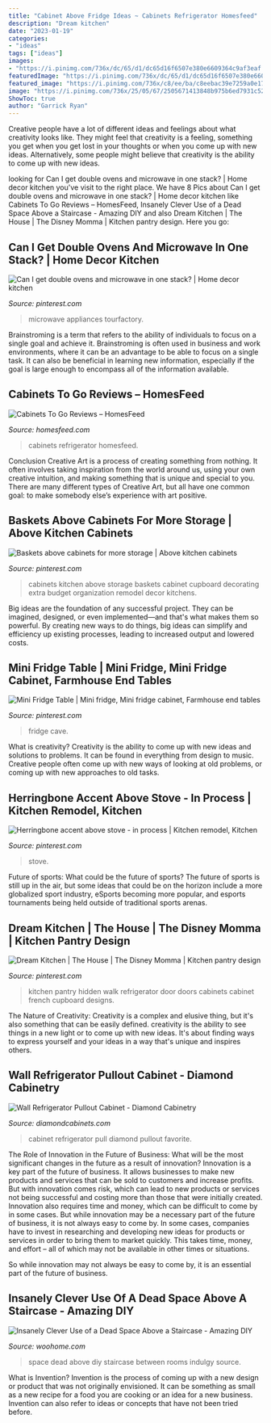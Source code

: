 ```yaml
---
title: "Cabinet Above Fridge Ideas ~ Cabinets Refrigerator Homesfeed"
description: "Dream kitchen"
date: "2023-01-19"
categories:
- "ideas"
tags: ["ideas"]
images:
- "https://i.pinimg.com/736x/dc/65/d1/dc65d16f6507e380e6609364c9af3eaf.jpg"
featuredImage: "https://i.pinimg.com/736x/dc/65/d1/dc65d16f6507e380e6609364c9af3eaf.jpg"
featured_image: "https://i.pinimg.com/736x/c8/ee/ba/c8eebac39e7259a0e175e0206ac4fa25.jpg"
image: "https://i.pinimg.com/736x/25/05/67/2505671413848b975b6ed7931c52aece--above-cabinets-kitchen-cabinets.jpg"
ShowToc: true
author: "Garrick Ryan"
---
```



Creative people have a lot of different ideas and feelings about what creativity looks like. They might feel that creativity is a feeling, something you get when you get lost in your thoughts or when you come up with new ideas. Alternatively, some people might believe that creativity is the ability to come up with new ideas.

	

		
looking for Can I get double ovens and microwave in one stack? | Home decor kitchen you've visit to the right place. We have 8 Pics about Can I get double ovens and microwave in one stack? | Home decor kitchen like Cabinets To Go Reviews – HomesFeed, Insanely Clever Use of a Dead Space Above a Staircase - Amazing DIY and also Dream Kitchen | The House | The Disney Momma | Kitchen pantry design. Here you go:
		
    
## Can I Get Double Ovens And Microwave In One Stack? | Home Decor Kitchen

<img loading=lazy src="https://i.pinimg.com/736x/b4/24/62/b4246234fe0197a486ad3543c4720d44.jpg" onerror="this.onerror=null;this.src='https://tse2.mm.bing.net/th?id=OIP.YkFa1WGCl9e7fochEZcQnwHaLl&amp;pid=15.1';" alt="Can I get double ovens and microwave in one stack? | Home decor kitchen">

_Source: pinterest.com_

>microwave appliances tourfactory. 

	

Brainstroming is a term that refers to the ability of individuals to focus on a single goal and achieve it. Brainstroming is often used in business and work environments, where it can be an advantage to be able to focus on a single task. It can also be beneficial in learning new information, especially if the goal is large enough to encompass all of the information available.

    
## Cabinets To Go Reviews – HomesFeed

<img loading=lazy src="https://homesfeed.com/wp-content/uploads/2015/11/Refrigerator-On-Cabinets-To-Go-Reviews-Set.jpg" onerror="this.onerror=null;this.src='https://tse1.mm.bing.net/th?id=OIP.3g3BTCuZUwNLJaptkQdo0AHaJ4&amp;pid=15.1';" alt="Cabinets To Go Reviews – HomesFeed">

_Source: homesfeed.com_

>cabinets refrigerator homesfeed. 

	

Conclusion
Creative Art is a process of creating something from nothing. It often involves taking inspiration from the world around us, using your own creative intuition, and making something that is unique and special to you. There are many different types of Creative Art, but all have one common goal: to make somebody else’s experience with art positive.

    
## Baskets Above Cabinets For More Storage | Above Kitchen Cabinets

<img loading=lazy src="https://i.pinimg.com/736x/25/05/67/2505671413848b975b6ed7931c52aece--above-cabinets-kitchen-cabinets.jpg" onerror="this.onerror=null;this.src='https://tse1.mm.bing.net/th?id=OIP.8NXkC1RG2vOXRvz4uClaQgHaFj&amp;pid=15.1';" alt="Baskets above cabinets for more storage | Above kitchen cabinets">

_Source: pinterest.com_

>cabinets kitchen above storage baskets cabinet cupboard decorating extra budget organization remodel decor kitchens. 

	

Big ideas are the foundation of any successful project. They can be imagined, designed, or even implemented—and that's what makes them so powerful. By creating new ways to do things, big ideas can simplify and efficiency up existing processes, leading to increased output and lowered costs.

    
## Mini Fridge Table | Mini Fridge, Mini Fridge Cabinet, Farmhouse End Tables

<img loading=lazy src="https://i.pinimg.com/736x/dc/65/d1/dc65d16f6507e380e6609364c9af3eaf.jpg" onerror="this.onerror=null;this.src='https://tse4.mm.bing.net/th?id=OIP.g3FMSGzOHMgKTm0S8bjWiAHaKG&amp;pid=15.1';" alt="Mini Fridge Table | Mini fridge, Mini fridge cabinet, Farmhouse end tables">

_Source: pinterest.com_

>fridge cave. 

	

What is creativity?
Creativity is the ability to come up with new ideas and solutions to problems. It can be found in everything from design to music. Creative people often come up with new ways of looking at old problems, or coming up with new approaches to old tasks.

    
## Herringbone Accent Above Stove - In Process | Kitchen Remodel, Kitchen

<img loading=lazy src="https://i.pinimg.com/736x/c8/ee/ba/c8eebac39e7259a0e175e0206ac4fa25.jpg" onerror="this.onerror=null;this.src='https://tse4.mm.bing.net/th?id=OIP.X9jZcPfjvEsd2XA8RyrQNwHaJ3&amp;pid=15.1';" alt="Herringbone accent above stove - in process | Kitchen remodel, Kitchen">

_Source: pinterest.com_

>stove. 

	

Future of sports: What could be the future of sports?
The future of sports is still up in the air, but some ideas that could be on the horizon include a more globalized sport industry, eSports becoming more popular, and esports tournaments being held outside of traditional sports arenas.

    
## Dream Kitchen | The House | The Disney Momma | Kitchen Pantry Design

<img loading=lazy src="https://i.pinimg.com/736x/59/ec/70/59ec70ba53c010122e58b81b188a4ac2--hidden-pantry-white-kitchen-cabinets.jpg" onerror="this.onerror=null;this.src='https://tse4.mm.bing.net/th?id=OIP.SQwjEZkYuKF23YPtsEQu_wHaLI&amp;pid=15.1';" alt="Dream Kitchen | The House | The Disney Momma | Kitchen pantry design">

_Source: pinterest.com_

>kitchen pantry hidden walk refrigerator door doors cabinets cabinet french cupboard designs. 

	

The Nature of Creativity:
Creativity is a complex and elusive thing, but it's also something that can be easily defined. creativity is the ability to see things in a new light or to come up with new ideas. It's about finding ways to express yourself and your ideas in a way that's unique and inspires others.

    
## Wall Refrigerator Pullout Cabinet - Diamond Cabinetry

<img loading=lazy src="https://www.diamondcabinets.com/-/media/diamond/products/cabinet_interiors/4poutfridgemlmws.jpg" onerror="this.onerror=null;this.src='https://tse1.mm.bing.net/th?id=OIP.VmDrhWiPfakSaQ89gaqWgwHaLH&amp;pid=15.1';" alt="Wall Refrigerator Pullout Cabinet - Diamond Cabinetry">

_Source: diamondcabinets.com_

>cabinet refrigerator pull diamond pullout favorite. 

	

The Role of Innovation in the Future of Business: What will be the most significant changes in the future as a result of innovation?
Innovation is a key part of the future of business. It allows businesses to make new products and services that can be sold to customers and increase profits. But with innovation comes risk, which can lead to new products or services not being successful and costing more than those that were initially created. Innovation also requires time and money, which can be difficult to come by in some cases.
But while innovation may be a necessary part of the future of business, it is not always easy to come by. In some cases, companies have to invest in researching and developing new ideas for products or services in order to bring them to market quickly. This takes time, money, and effort – all of which may not be available in other times or situations.

So while innovation may not always be easy to come by, it is an essential part of the future of business.

    
## Insanely Clever Use Of A Dead Space Above A Staircase - Amazing DIY

<img loading=lazy src="https://www.woohome.com/wp-content/uploads/2016/01/make-use-of-dead-space-5.jpg" onerror="this.onerror=null;this.src='https://tse2.mm.bing.net/th?id=OIP.Ps-lhhuBTjhdcuV72T0kTwHaJ4&amp;pid=15.1';" alt="Insanely Clever Use of a Dead Space Above a Staircase - Amazing DIY">

_Source: woohome.com_

>space dead above diy staircase between rooms indulgy source. 

	

What is Invention?
Invention is the process of coming up with a new design or product that was not originally envisioned. It can be something as small as a new recipe for a food you are cooking or an idea for a new business. Invention can also refer to ideas or concepts that have not been tried before.

